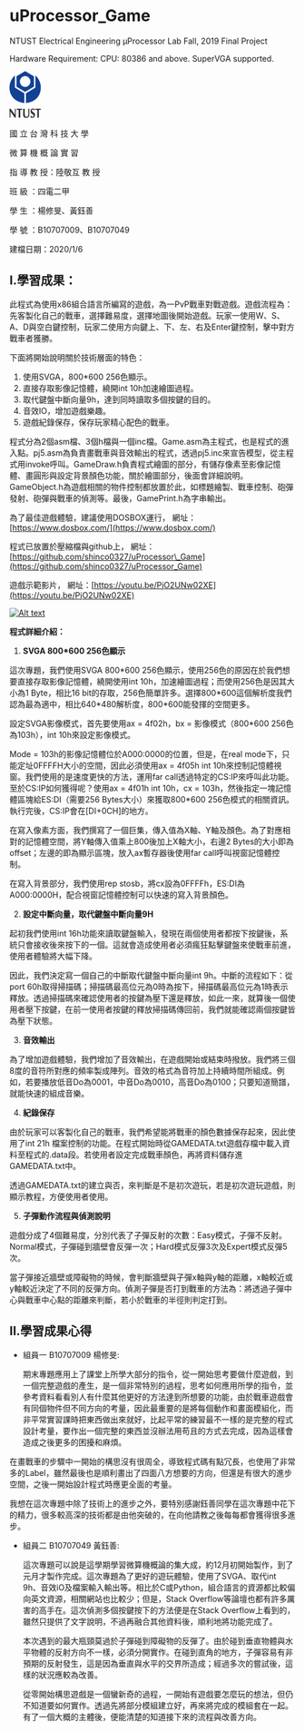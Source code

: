 # uProcessor_Game
NTUST Electrical Engineering μProcessor Lab Fall, 2019 Final Project 

Hardware Requirement: CPU: 80386 and above. SuperVGA supported.

![IMAGE](https://github.com/shinco0327/uProcessor_Midterm/blob/master/NTUST_LOGO.png?raw=true)

國 立 台 灣 科 技 大 學

微 算 機 概 論 實 習

  指 導 教 授：陸敬互 教 授


班 級                ：四電二甲

學 生                ：楊修旻、黃鈺善

學 號                ：B10707009、B10707049

建檔日期：2020/1/6

## **I.學習成果：**

此程式為使用x86組合語言所編寫的遊戲，為一PvP戰車對戰遊戲。遊戲流程為：先客製化自己的戰車，選擇難易度，選擇地圖後開始遊戲。玩家一使用W、S、A、D與空白鍵控制，玩家二使用方向鍵上、下、左、右及Enter鍵控制，擊中對方戰車者獲勝。

下面將開始說明關於技術層面的特色：

1. 使用SVGA，800\*600 256色顯示。
2. 直接存取影像記憶體，繞開int 10h加速繪圖過程。
3. 取代鍵盤中斷向量9h，達到同時讀取多個按鍵的目的。
4. 音效IO，增加遊戲樂趣。
5. 遊戲紀錄保存，保存玩家精心配色的戰車。

程式分為2個asm檔、3個h檔與一個inc檔。Game.asm為主程式，也是程式的進入點。pj5.asm為負責畫戰車與音效輸出的程式，透過pj5.inc來宣告模型，從主程式用invoke呼叫。GameDraw.h負責程式繪圖的部分，有儲存像素至影像記憶體、畫圓形與設定背景顏色功能，關於繪圖部分，後面會詳細說明。GameObject.h為遊戲相關的物件控制都放置於此，如標題繪製、戰車控制、砲彈發射、砲彈與戰車的偵測等。最後，GamePrint.h為字串輸出。

為了最佳遊戲體驗，建議使用DOSBOX運行，
網址：[https://www.dosbox.com/](https://www.dosbox.com/)

程式已放置於壓縮檔與github上，
網址：[https://github.com/shinco0327/uProcessor\_Game](https://github.com/shinco0327/uProcessor_Game)

遊戲示範影片，
網址：[https://youtu.be/PjO2UNw02XE](https://youtu.be/PjO2UNw02XE)

[![Alt text](https://img.youtube.com/vi/PjO2UNw02XE/0.jpg)](https://youtu.be/PjO2UNw02XE)



**程式詳細介紹：**

1. **SVGA 800\*600 256色顯示**

  這次專題，我們使用SVGA 800\*600 256色顯示，使用256色的原因在於我們想要直接存取影像記憶體，繞開使用int 10h，加速繪圖過程；而使用256色是因其大小為1 Byte，相比16 bit的存取，256色簡單許多。選擇800\*600這個解析度我們認為最為適中，相比640\*480解析度，800\*600能發揮的空間更多。

  設定SVGA影像模式，首先要使用ax = 4f02h，bx = 影像模式（800\*600 256色為103h），int 10h來設定影像模式。

  Mode = 103h的影像記憶體位於A000:0000的位置，但是，在real mode下，只能定址0FFFFH大小的空間，因此必須使用ax = 4f05h int 10h來控制記憶體視窗。我們使用的是速度更快的方法，運用far call透過特定的CS:IP來呼叫此功能。至於CS:IP如何獲得呢？使用ax = 4f01h int 10h，cx = 103h，然後指定一塊記憶體區塊給ES:DI（需要256 Bytes大小）來獲取800\*600 256色模式的相關資訊。執行完後，CS:IP會在[DI+0CH]的地方。

  在寫入像素方面，我們撰寫了一個巨集，傳入值為X軸、Y軸及顏色。為了對應相對的記憶體空間，將Y軸傳入值乘上800後加上X軸大小，右邊2 Bytes的大小即為offset；左邊的即為顯示區塊，放入ax暫存器後使用far call呼叫視窗記憶體控制。

  在寫入背景部分，我們使用rep stosb，將cx設為0FFFFh，ES:DI為A000:0000H，配合視窗記憶體控制可以快速的寫入背景顏色。

2. **設定中斷向量，取代鍵盤中斷向量9H**

  起初我們使用int 16h功能來讀取鍵盤輸入，發現在兩個使用者都按下按鍵後，系統只會接收後來按下的一個。這就會造成使用者必須瘋狂點擊鍵盤來使戰車前進，使用者體驗將大幅下降。

  因此，我們決定寫一個自己的中斷取代鍵盤中斷向量int 9h。中斷的流程如下：從port 60h取得掃描碼；掃描碼最高位元為0時為按下，掃描碼最高位元為1時表示釋放。透過掃描碼來確認使用者的按鍵為壓下還是釋放，如此一來，就算後一個使用者壓下按鍵，在前一使用者按鍵的釋放掃描碼傳回前，我們就能確認兩個按鍵皆為壓下狀態。


3. **音效輸出**

  為了增加遊戲體驗，我們增加了音效輸出，在遊戲開始或結束時撥放。我們將三個8度的音符所對應的頻率製成陣列。音效的格式為音符加上持續時間所組成。例如，若要播放低音Do為0001，中音Do為0010，高音Do為0100；只要知道簡譜，就能快速的組成音樂。


4. **紀錄保存**

  由於玩家可以客製化自己的戰車，我們希望能將戰車的顏色數據保存起來，因此使用了int 21h 檔案控制的功能。在程式開始時從GAMEDATA.txt遊戲存檔中載入資料至程式的.data段。若使用者設定完成戰車顏色，再將資料儲存進GAMEDATA.txt中。

  透過GAMEDATA.txt的建立與否，來判斷是不是初次遊玩，若是初次遊玩遊戲，則顯示教程，方便使用者使用。

5. **子彈動作流程與偵測說明**

  遊戲分成了4個難易度，分別代表了子彈反射的次數：Easy模式，子彈不反射。Normal模式，子彈碰到牆壁會反彈一次；Hard模式反彈3次及Expert模式反彈5次。

  當子彈接近牆壁或障礙物的時候，會判斷牆壁與子彈x軸與y軸的距離，x軸較近或y軸較近決定了不同的反彈方向。偵測子彈是否打到戰車的方法為：將透過子彈中心與戰車中心點的距離來判斷，若小於戰車的半徑則判定打到。


## **II.學習成果心得**

- 組員一 B10707009 楊修旻:

  期末專題應用上了課堂上所學大部分的指令，從一開始思考要做什麼遊戲，到一個完整遊戲的產生，是一個非常特別的過程，思考如何應用所學的指令，並參考資料看看別人有什麼其他更好的方法達到所想要的功能，由於戰車遊戲會有同個物件但不同方向的考量，因此最重要的是將每個動作和畫面模組化，而非平常實習課時把東西做出來就好，比起平常的練習最不一樣的是完整的程式設計考量，要作出一個完整的東西並沒辦法用苟且的方式去完成，因為這樣會造成之後更多的困擾和麻煩。

在畫戰車的步驟中一開始的構思沒有很周全，導致程式碼有點冗長，也使用了非常多的Label，雖然最後也是順利畫出了四面八方想要的方向，但還是有很大的進步空間，之後一開始設計程式時應更全面的考量。

我想在這次專題中除了技術上的進步之外，要特別感謝鈺善同學在這次專題中花下的精力，很多較高深的技術都是由他突破的，在向他請教之後每每都會獲得很多進步。



- 組員二 B10707049 黃鈺善:

  這次專題可以說是這學期學習微算機概論的集大成，約12月初開始製作，到了元月才製作完成。這次專題為了更好的遊玩體驗，使用了SVGA、取代int 9h、音效iO及檔案輸入輸出等。相比於C或Python，組合語言的資源都比較偏向英文資源，相關網站也比較少；但是，Stack Overflow等論壇也都有許多厲害的高手在。這次偵測多個按鍵按下的方法便是在Stack Overflow上看到的，雖然只提供了文字說明，不過再融合其他資料後，順利地將功能完成了。

  本次遇到的最大瓶頸莫過於子彈碰到障礙物的反彈了。由於碰到垂直物體與水平物體的反射方向不一樣，必須分開實作。在碰到直角的地方，子彈容易有非預期的反射發生，這是因為垂直與水平的交界所造成；經過多次的嘗試後，這樣的狀況應較為改善。

  從零開始構思遊戲是一個蠻新奇的過程，一開始有遊戲要怎麼玩的想法，但仍不知道要如何實作。透過先將部分模組建立好，再來將完成的模組套在一起。有了一個大概的主體後，便能清楚的知道接下來的流程與改善方向。